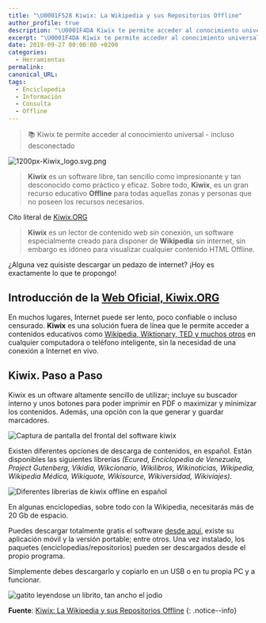 ```yaml
---
title: "\U0001F528 Kiwix: La Wikipedia y sus Repositorios Offline"
author_profile: true
description: "\U0001F4DA Kiwix te permite acceder al conocimiento universal - incluso desconectado"
excerpt: "\U0001F4DA Kiwix te permite acceder al conocimiento universal - incluso desconectado"
date: 2019-09-27 00:00:00 +0200
categories:
  - Herramientas
permalink:
canonical_URL:
tags:
  - Enciclopedia
  - Información
  - Consulta
  - Offline
---
```


> 📚 Kiwix te permite acceder al conocimiento universal - incluso desconectado

![1200px-Kiwix_logo.svg.png](https://steemitimages.com/DQmXas5sn8FPxTajG3MqvDTHKU38hb9btFpPwmnzN32rzYd/1200px-Kiwix_logo.svg.png)

> **Kiwix** es un software libre, tan sencillo como impresionante y tan desconocido como pr&aacute;ctico y eficaz. Sobre todo, **Kiwix**, es un gran recurso educativo **Offline** para todas aquellas zonas y personas que no poseen los recursos necesarios.

Cito literal de [Kiwix.ORG](http://wiki.kiwix.org/wiki/Main_Page/es)

> **Kiwix** es un lector de contenido web sin conexión, un software especialmente creado para disponer de **Wikipedia** sin internet, sin embargo es idóneo para visualizar cualquier contenido HTML Offline.

¿Alguna vez quisiste descargar un pedazo de internet?
¡Hoy es exactamente lo que te propongo!

## Introducción de la [Web Oficial, Kiwix.ORG](https://kutt.it/wiki-offline-kiwix)
En muchos lugares, Internet puede ser lento, poco confiable o incluso censurado. **Kiwix** es una solución fuera de línea que le permite acceder a contenidos educativos como [Wikipedia, Wiktionary, TED y muchos otros](https://kutt.it/kiwix-descarga "Enlace de descarga de Kiwix, la Wikipedia Offline") en cualquier computadora o teléfono inteligente, sin la necesidad de una conexión a Internet en vivo.


## Kiwix. Paso a Paso
Kiwix es un oftware altamente sencillo de utilizar; incluye su buscador interno y unos botones para poder imprimir en PDF o maximizar y minimizar los contenidos. Además, una opción con la que generar y guardar marcadores.

![Captura de pantalla del frontal del software kiwix](https://image.ibb.co/nN3rAd/image.png)

Existen diferentes opciones de descarga de contenidos, en español. Están disponibles las siguientes librerías *(Ecured, Enciclopedia de Venezuela, Project Gutenberg, Vikidia, Wikcionario, Wikilibros, Wikinoticias, Wikipedia, Wikipedia Médica, Wikiquote, Wikisource, Wikiversidad, Wikiviajes)*.

![Diferentes librerias de kiwix offline en español](https://image.ibb.co/ivGNGJ/diferentes_estilos.gif)

En algunas enciclopedias, sobre todo con la Wikipedia, necesitarás más de 20 Gb de espacio.

Puedes descargar totalmente gratis el software [desde aquí](https://kutt.it/wiki-kiwix-lector), existe su aplicación móvil y la versión portable; entre otros. Una vez instalado, los paquetes (enciclopedias/repositorios) pueden ser descargados desde el propio programa.

Simplemente debes descargarlo y copiarlo en un USB o en tu propia PC y a funcionar.

![gatito leyendose un librito, tan ancho el jodio](https://media.giphy.com/media/p4qWWYF5dMM9y/giphy.gif)

**Fuente**: [Kiwix: La Wikipedia y sus Repositorios Offline](https://kutt.it/wiki-offline-kiwix "Página Web de Kiwix")
{: .notice--info}